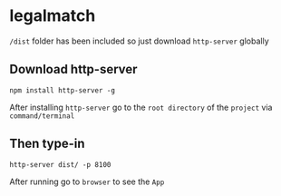 # legalmatch

`/dist` folder has been included so just download `http-server` globally

## Download http-server
```
npm install http-server -g
```

After installing `http-server` go to the `root directory` of the `project` via `command/terminal`

## Then type-in
```
http-server dist/ -p 8100
```


After running go to `browser` to see the `App`
<!-- ## Project setup
```
npm install
```

### Compile and hot-reloads for development
```
npm run serve
```

### Compile and minifies for production
```
npm run build
``` -->



<!-- ### Lints and fixes files
```
npm run lint
``` -->

